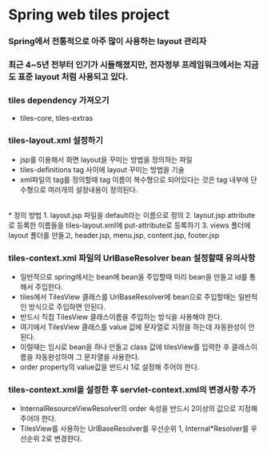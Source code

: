 # Spring web tiles project
### Spring에서 전통적으로 아주 많이 사용하는 layout 관리자
### 최근 4~5년 전부터 인기가 시들해졌지만, 전자정부 프레임워크에서는 지금도 표준 layout 처럼 사용되고 있다.

### tiles dependency 가져오기
* tiles-core, tiles-extras

### tiles-layout.xml 설정하기
* jsp를 이용해서 화면 layout을 꾸미는 방법을 정의하는 파일
* tiles-definitions tag 사이에 layout 꾸미는 방법을 기술
* xml파일의 tag를 정의할때 tag 이름이 복수형으로 되어있다는 것은 tag 내부에 단수형으로 여러개의 설정내용이 정의된다.  
</br>
* 정의 방법
1. layout.jsp 파일을 default라는 이름으로 정의
2. layout.jsp attribute로 등록한 이름들을 tiles-layout.xml에 put-attribute로 등록하기
3. views 폴더에 layout 폴더를 만들고, header.jsp, menu.jsp, content.jsp, footer.jsp

### tiles-context.xml 파일의 UrlBaseResolver bean 설정할때 유의사항
* 일반적으로 spring에서는 bean에 bean을 주입할때 미리 bean을 만들고 id를 통해서 주입한다.
* tiles에서 TilesView 클래스를 UrlBaseResolver에 bean으로 주입할때는 일반적인 방식으로 주입하면 안된다.
* 반드시 직접 TilesView 클래스이름을 주입하는 방식을 사용해야 한다.
* 여기에서 TilesView 클래스를 value 값에 문자열로 지정을 하는데 자동완성이 안된다.
* 이럴때는 임시로 bean을 하나 만들고 class 값에 tilesView를 입력한 후 클래스이름을 자동완성하여 그 문자열을 사용한다.
* order property의 value값을 반드시 1로 설정해 주어야 한다.

### tiles-context.xml을 설정한 후 servlet-context.xml의 변경사항 추가
* InternalResourceViewResolver의 order 속성을 반드시 2이상의 값으로 지정해주어야 한다.
* TilesView를 사용하는 UrlBaseResolver를 우선순위 1, Internal*Resolver를 우선순위 2로 변경한다.
